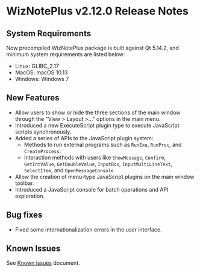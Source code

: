 # WizNotePlus v2.12.0 Release Notes

## System Requirements

Now precompiled WizNotePlus package is built against Qt 5.14.2, and minimum system requirements are listed below:

* Linux: GLIBC_2.17
* MacOS: macOS 10.13
* Windows: Windows 7

## New Features

* Allow users to show or hide the three sections of the main window through the "View > Layout >..." options in the main menu.
* Introduced a new ExecuteScript plugin type to execute JavaScript scripts synchronously.
* Added a series of APIs to the JavaScript plugin system:
  * Methods to run external programs such as `RunExe`, `RunProc`, and `CreateProcess`.
  * Interaction methods with users like `ShowMessage`, `Confirm`, `GetIntValue`, `GetDoubleValue`, `InputBox`, `InputMultiLineText`, `SelectItem`, and `OpenMessageConsole`.
* Allow the creation of menu-type JavaScript plugins on the main window toolbar.
* Introduced a JavaScript console for batch operations and API exploration.

## Bug fixes

* Fixed some internationalization errors in the user interface.

## Known Issues

See [Known issues](/dist/known-issues-en-US.md) document.